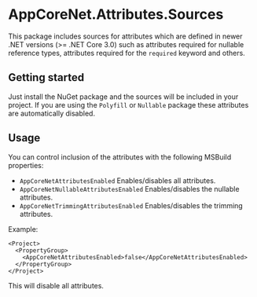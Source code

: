 ﻿# AppCoreNet.Attributes.Sources

This package includes sources for attributes which are defined in newer .NET versions (>= .NET Core 3.0) such as
attributes required for nullable reference types, attributes required for the `required` keyword and others.

## Getting started

Just install the NuGet package and the sources will be included in your project.
If you are using the `Polyfill` or `Nullable` package these attributes are automatically disabled.

## Usage

You can control inclusion of the attributes with the following MSBuild properties:

- `AppCoreNetAttributesEnabled`
  Enables/disables all attributes.
- `AppCoreNetNullableAttributesEnabled`
  Enables/disables the nullable attributes.
- `AppCoreNetTrimmingAttributesEnabled`
  Enables/disables the trimming attributes.

Example:

```msbuild
<Project>
  <PropertyGroup>
    <AppCoreNetAttributesEnabled>false</AppCoreNetAttributesEnabled>
  </PropertyGroup>
</Project>
```

This will disable all attributes.
